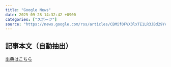 ```yaml
---
title: "Google News"
date: 2025-09-28 14:32:42 +0900
categories: ["スポーツ"]
source: "https://news.google.com/rss/articles/CBMif0FVX3lxTE1LR3JBd29YeWNkQ3Zfb1RQOTdSTTllZkxfd2lETHdkWWszSE5ZSU9wZGRJTWRUQzRiT2N4bEp1UURYeDRLMHN6ZGFuSUotQmRKS0lCNU9PT3ZUeHZ4ZS0tZDFXaFJkeUdqVk4waDhfMXpaTW5LVXFjbFZzSERvVnc?oc=5"
---
```


## 記事本文（自動抽出）
<body class="y0K44d EA71Tc" id="readabilityBody"></body>

[出典はこちら](https://news.google.com/rss/articles/CBMif0FVX3lxTE1LR3JBd29YeWNkQ3Zfb1RQOTdSTTllZkxfd2lETHdkWWszSE5ZSU9wZGRJTWRUQzRiT2N4bEp1UURYeDRLMHN6ZGFuSUotQmRKS0lCNU9PT3ZUeHZ4ZS0tZDFXaFJkeUdqVk4waDhfMXpaTW5LVXFjbFZzSERvVnc?oc=5)
